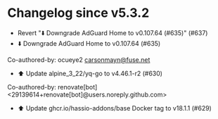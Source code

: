 # Changelog since v5.3.2
- Revert "⬇️ Downgrade AdGuard Home to v0.107.64 (#635)" (#637) 
- ⬇️ Downgrade AdGuard Home to v0.107.64 (#635)

Co-authored-by: ocueye2 <carsonmayn@fuse.net> 
- ⬆️ Update alpine_3_22/yq-go to v4.46.1-r2 (#630)

Co-authored-by: renovate[bot] <29139614+renovate[bot]@users.noreply.github.com> 
- ⬆️ Update ghcr.io/hassio-addons/base Docker tag to v18.1.1 (#629) 
